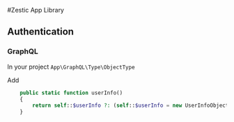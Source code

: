#Zestic App Library

## Authentication

### GraphQL

In your project `App\GraphQL\Type\ObjectType`

Add
```php 
    public static function userInfo()
    {
        return self::$userInfo ?: (self::$userInfo = new UserInfoObject());
    }
```

